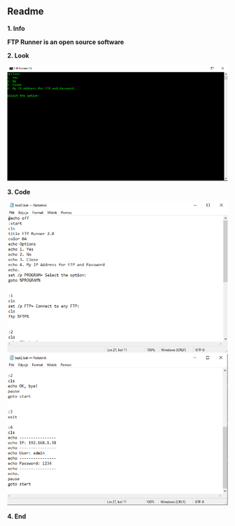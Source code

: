 **Readme**
------
**1. Info**

**FTP Runner is an open source software**

**2. Look**

![img.png](images/img.png)

**3. Code**

![img_1.png](images/img_1.png)
![img_2.png](images/img_2.png)

**4. End**

